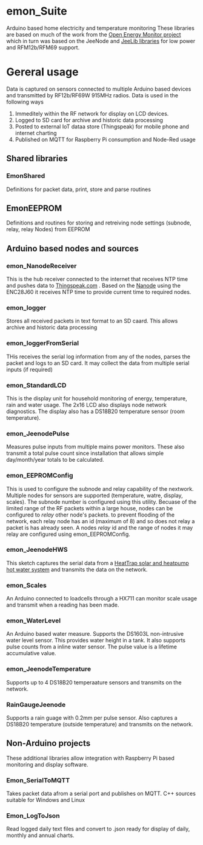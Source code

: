 # emon_Suite
Arduino based home electricity and temperature monitoring
These libraries are based on much of the work from the [Open Energy Monitor project](https://openenergymonitor.org) which in turn was based on the JeeNode and [JeeLib libraries](https://github.com/jeelabs/jeelib) for low power and RFM12b/RFM69 support.


# Gereral usage
Data is captured on sensors connected to multiple Arduino based devices and transmitted by RF12b/RF69W 915MHz radios. Data is used in the following ways
1. Immeditely within the RF network for display on LCD devices.
2. Logged to SD card for archive and historic data processing
3. Posted to external IoT dataa store (Thingspeak) for mobile phone and internet charting
4. Published on MQTT for Raspberry Pi consumption and Node-Red usage 

## Shared libraries

### EmonShared
Definitions for packet data, print, store and parse routines

## EmonEEPROM
Definitions and routines for storing and retreiving node settings (subnode, relay, relay Nodes) from EEPROM

## Arduino based nodes and sources

### emon_NanodeReceiver
This is the hub receiver connected to the internet that receives NTP time and pushes data to [Thingspeak.com](https://thingspeak.com/channels/public?username=sfewings) . Based on the [Nanode](https://wiki.hackerspaces.org/Nanode) using the ENC28J60 it receives NTP time to provide current time to required nodes. 
 
### emon_logger
Stores all received packets in text format to an SD caard. This allows archive and historic data processing

### emon_loggerFromSerial
THis receives the serial log information from any of the nodes, parses the packet and logs to an SD card. It may collect the data from multiple serial inputs (if required)

### emon_StandardLCD
This is the display unit for household monitoring of energy, temperature, rain and water usage. The 2x16 LCD also displays node network diagnostics. The display also has a DS18B20 temperature sensor (room temperature).

### emon_JeenodePulse
Measures pulse inputs from multiple mains power monitors. These also transmit a total pulse count since installation that allows simple day/month/year totals to be calculated.

### emon_EEPROMConfig
This is used to configure the subnode and relay capability of the nextwork. Multiple nodes for sensors are supported (temperature, watre, display, scales). The subnode number is configured using this utility. 
Becuase of the limited range of the RF packets within a large house, nodes can be configured to _relay_ other node's packets. to prevent flooding of the network, each relay node has an id (maximum of 8) and so does not relay a packet is has already seen. A nodes _relay_ id and the range of nodes it may relay are configured using  emon_EEPROMConfig.

### emon_JeenodeHWS
This sketch captures the serial data from a [HeatTrap solar and heatpump hot water system](http://heat-trap.com.au/) and transmits the data on the network.

### emon_Scales
An Arduino connected to loadcells through a HX711 can monitor scale usage and transmit when a reading has been made.

### emon_WaterLevel
An Arduino based water measure. Supports the DS1603L non-intrusive water level sensor. This provides water height in a tank. It also supports pulse counts from a inline water sensor. The pulse value is a lifetime accumulative value.

### emon_JeenodeTemperature
Supports up to 4 DS18B20 temperaature sensors and transmits on the network.

### RainGaugeJeenode
Supports a rain guage with 0.2mm per pulse sensor. Also captures a DS18B20 temperature (outside temperature) and transmits on the network.

## Non-Arduino projects
These additional libraries allow integration with Raspberry Pi based monitoring and display software.

### Emon_SerialToMQTT
Takes packet data afrom a serial port and publishes on MQTT. C++ sources suitable for Windows and Linux

### Emon_LogToJson
Read logged daily text files and convert to .json ready for display of daily, monthly and annual charts.

